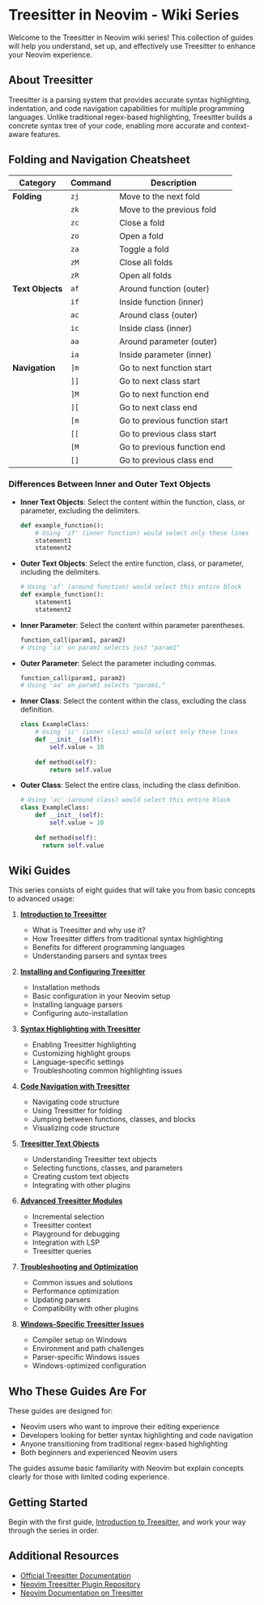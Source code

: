 # Treesitter in Neovim - Wiki Series

Welcome to the Treesitter in Neovim wiki series! This collection of guides will help you understand, set up, and effectively use Treesitter to enhance your Neovim experience.

## About Treesitter

Treesitter is a parsing system that provides accurate syntax highlighting, indentation, and code navigation capabilities for multiple programming languages. Unlike traditional regex-based highlighting, Treesitter builds a concrete syntax tree of your code, enabling more accurate and context-aware features.

## Folding and Navigation Cheatsheet

| Category | Command | Description |
|----------|---------|-------------|
| **Folding** | `zj` | Move to the next fold |
|  | `zk` | Move to the previous fold |
|  | `zc` | Close a fold |
|  | `zo` | Open a fold |
|  | `za` | Toggle a fold |
|  | `zM` | Close all folds |
|  | `zR` | Open all folds |
| **Text Objects** | `af` | Around function (outer) |
|  | `if` | Inside function (inner) |
|  | `ac` | Around class (outer) |
|  | `ic` | Inside class (inner) |
|  | `aa` | Around parameter (outer) |
|  | `ia` | Inside parameter (inner) |
| **Navigation** | `]m` | Go to next function start |
|  | `]]` | Go to next class start |
|  | `]M` | Go to next function end |
|  | `][` | Go to next class end |
|  | `[m` | Go to previous function start |
|  | `[[` | Go to previous class start |
|  | `[M` | Go to previous function end |
|  | `[]` | Go to previous class end |

### Differences Between Inner and Outer Text Objects

- **Inner Text Objects**: Select the content within the function, class, or parameter, excluding the delimiters.
  ```python
  def example_function():
      # Using 'if' (inner function) would select only these lines
      statement1
      statement2
  ```

- **Outer Text Objects**: Select the entire function, class, or parameter, including the delimiters.
  ```python
  # Using 'af' (around function) would select this entire block
  def example_function():
      statement1
      statement2
  ```

- **Inner Parameter**: Select the content within parameter parentheses.
  ```python
  function_call(param1, param2)
  # Using 'ia' on param1 selects just "param1"
  ```

- **Outer Parameter**: Select the parameter including commas.
  ```python
  function_call(param1, param2)
  # Using 'aa' on param1 selects "param1,"
  ```

- **Inner Class**: Select the content within the class, excluding the class definition.
  ```python
  class ExampleClass:
      # Using 'ic' (inner class) would select only these lines
      def __init__(self):
          self.value = 10
      
      def method(self):
          return self.value
  ```

- **Outer Class**: Select the entire class, including the class definition.
  ```python
  # Using 'ac' (around class) would select this entire block
  class ExampleClass:
      def __init__(self):
          self.value = 10
      
      def method(self):
        return self.value
  ```

## Wiki Guides

This series consists of eight guides that will take you from basic concepts to advanced usage:

1. [**Introduction to Treesitter**](01-introduction-to-treesitter.md)
   - What is Treesitter and why use it?
   - How Treesitter differs from traditional syntax highlighting
   - Benefits for different programming languages
   - Understanding parsers and syntax trees

2. [**Installing and Configuring Treesitter**](02-installing-and-configuring-treesitter.md)
   - Installation methods
   - Basic configuration in your Neovim setup
   - Installing language parsers
   - Configuring auto-installation

3. [**Syntax Highlighting with Treesitter**](03-syntax-highlighting-with-treesitter.md)
   - Enabling Treesitter highlighting
   - Customizing highlight groups
   - Language-specific settings
   - Troubleshooting common highlighting issues

4. [**Code Navigation with Treesitter**](04-code-navigation-with-treesitter.md)
   - Navigating code structure
   - Using Treesitter for folding
   - Jumping between functions, classes, and blocks
   - Visualizing code structure

5. [**Treesitter Text Objects**](05-treesitter-text-objects.md)
   - Understanding Treesitter text objects
   - Selecting functions, classes, and parameters
   - Creating custom text objects
   - Integrating with other plugins

6. [**Advanced Treesitter Modules**](06-advanced-treesitter-modules.md)
   - Incremental selection
   - Treesitter context
   - Playground for debugging
   - Integration with LSP
   - Treesitter queries

7. [**Troubleshooting and Optimization**](07-troubleshooting-and-optimization.md)
   - Common issues and solutions
   - Performance optimization
   - Updating parsers
   - Compatibility with other plugins

8. [**Windows-Specific Treesitter Issues**](08-windows-specific-treesitter-issues.md)
   - Compiler setup on Windows
   - Environment and path challenges
   - Parser-specific Windows issues
   - Windows-optimized configuration

## Who These Guides Are For

These guides are designed for:

- Neovim users who want to improve their editing experience
- Developers looking for better syntax highlighting and code navigation
- Anyone transitioning from traditional regex-based highlighting
- Both beginners and experienced Neovim users

The guides assume basic familiarity with Neovim but explain concepts clearly for those with limited coding experience.

## Getting Started

Begin with the first guide, [Introduction to Treesitter](01-introduction-to-treesitter.md), and work your way through the series in order.

## Additional Resources

- [Official Treesitter Documentation](https://tree-sitter.github.io/tree-sitter/)
- [Neovim Treesitter Plugin Repository](https://github.com/nvim-treesitter/nvim-treesitter)
- [Neovim Documentation on Treesitter](https://neovim.io/doc/user/treesitter.html)
